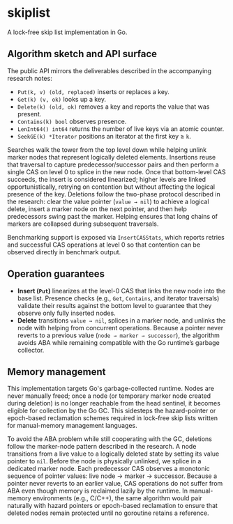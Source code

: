 # skiplist

A lock-free skip list implementation in Go.

## Algorithm sketch and API surface

The public API mirrors the deliverables described in the accompanying research
notes:

* `Put(k, v) (old, replaced)` inserts or replaces a key.
* `Get(k) (v, ok)` looks up a key.
* `Delete(k) (old, ok)` removes a key and reports the value that was present.
* `Contains(k) bool` observes presence.
* `LenInt64() int64` returns the number of live keys via an atomic counter.
* `SeekGE(k) *Iterator` positions an iterator at the first key ≥ `k`.

Searches walk the tower from the top level down while helping unlink marker
nodes that represent logically deleted elements. Insertions reuse that traversal
to capture predecessor/successor pairs and then perform a single CAS on level 0
to splice in the new node. Once that bottom-level CAS succeeds, the insert is
considered linearized; higher levels are linked opportunistically, retrying on
contention but without affecting the logical presence of the key. Deletions
follow the two-phase protocol described in the research: clear the value pointer
(`value → nil`) to achieve a logical delete, insert a marker node on the next
pointer, and then help predecessors swing past the marker. Helping ensures that
long chains of markers are collapsed during subsequent traversals.

Benchmarking support is exposed via `InsertCASStats`, which reports retries and
successful CAS operations at level 0 so that contention can be observed directly
in benchmark output.

## Operation guarantees

* **Insert (`Put`)** linearizes at the level-0 CAS that links the new node into
  the base list. Presence checks (e.g., `Get`, `Contains`, and iterator
  traversals) validate their results against the bottom level to guarantee that
  they observe only fully inserted nodes.
* **Delete** transitions `value → nil`, splices in a marker node, and unlinks the
  node with helping from concurrent operations. Because a pointer never reverts
  to a previous value (`node → marker → successor`), the algorithm avoids ABA
  while remaining compatible with the Go runtime’s garbage collector.

## Memory management

This implementation targets Go's garbage-collected runtime. Nodes are never
manually freed; once a node (or temporary marker node created during deletion)
is no longer reachable from the head sentinel, it becomes eligible for
collection by the Go GC. This sidesteps the hazard-pointer or epoch-based
reclamation schemes required in lock-free skip lists written for manual-memory
management languages.

To avoid the ABA problem while still cooperating with the GC, deletions follow
the marker-node pattern described in the research. A node transitions from a
live value to a logically deleted state by setting its value pointer to `nil`.
Before the node is physically unlinked, we splice in a dedicated marker node.
Each predecessor CAS observes a monotonic sequence of pointer values: live node
→ marker → successor. Because a pointer never reverts to an earlier value, CAS
operations do not suffer from ABA even though memory is reclaimed lazily by the
runtime. In manual-memory environments (e.g., C/C++), the same algorithm would
pair naturally with hazard pointers or epoch-based reclamation to ensure that
deleted nodes remain protected until no goroutine retains a reference.
